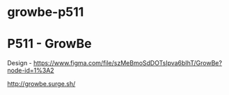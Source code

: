 # growbe-p511

# P511 - GrowBe

Design - https://www.figma.com/file/szMeBmoSdDOTsIpva6bIhT/GrowBe?node-id=1%3A2

http://growbe.surge.sh/
